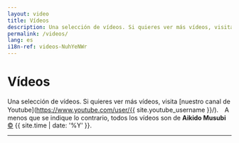 ```yaml
---
layout: video
title: Vídeos
description: Una selección de vídeos. Si quieres ver más vídeos, visita nuestro canal de Youtube.　A menos que se indique lo contrario, todos los vídeos son de Aikido Musubi.
permalink: /videos/
lang: es
i18n-ref: videos-NuhYeNWr
---
```


# Vídeos

Una selección de vídeos. Si quieres ver más vídeos, visita [nuestro canal de Youtube](https://www.youtube.com/user/{{ site.youtube_username }}/).　A menos que se indique lo contrario, todos los vídeos son de __Aikido Musubi__ <a href="https://github.com/aikidomusubi/aikidomusubi.com/blob/master/LICENSE" class="copyleft flipH" style="display: inline-block;" title="LICENSE">&copy;</a> {{ site.time | date: '%Y' }}.

<hr>
